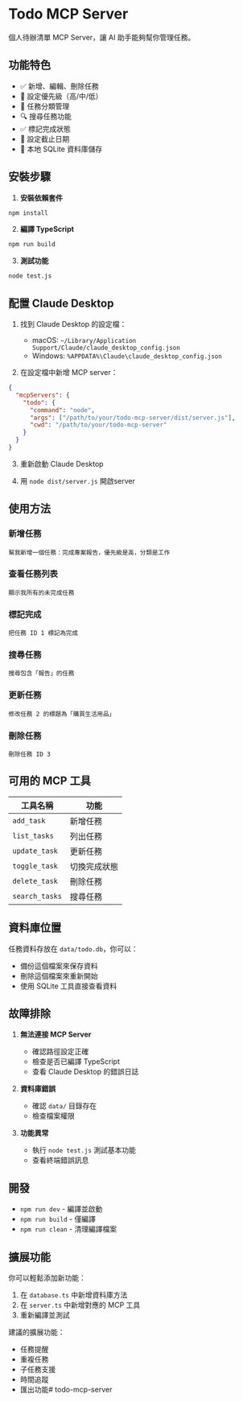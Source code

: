 # Todo MCP Server

個人待辦清單 MCP Server，讓 AI 助手能夠幫你管理任務。

## 功能特色

- ✅ 新增、編輯、刪除任務
- 🎯 設定優先級（高/中/低）
- 📂 任務分類管理
- 🔍 搜尋任務功能
- ✅ 標記完成狀態
- 📅 設定截止日期
- 💾 本地 SQLite 資料庫儲存

## 安裝步驟

1. **安裝依賴套件**
```bash
npm install
```

2. **編譯 TypeScript**
```bash
npm run build
```

3. **測試功能**
```bash
node test.js
```

## 配置 Claude Desktop

1. 找到 Claude Desktop 的設定檔：
   - macOS: `~/Library/Application Support/Claude/claude_desktop_config.json`
   - Windows: `%APPDATA%\Claude\claude_desktop_config.json`

2. 在設定檔中新增 MCP server：
```json
{
  "mcpServers": {
    "todo": {
      "command": "node",
      "args": ["/path/to/your/todo-mcp-server/dist/server.js"],
      "cwd": "/path/to/your/todo-mcp-server"
    }
  }
}
```

3. 重新啟動 Claude Desktop

4. 用 `node dist/server.js` 開啟server

## 使用方法

### 新增任務
```
幫我新增一個任務：完成專案報告，優先級是高，分類是工作
```

### 查看任務列表
```
顯示我所有的未完成任務
```

### 標記完成
```
把任務 ID 1 標記為完成
```

### 搜尋任務
```
搜尋包含「報告」的任務
```

### 更新任務
```
修改任務 2 的標題為「購買生活用品」
```

### 刪除任務
```
刪除任務 ID 3
```

## 可用的 MCP 工具

| 工具名稱 | 功能 |
|---------|------|
| `add_task` | 新增任務 |
| `list_tasks` | 列出任務 |
| `update_task` | 更新任務 |
| `toggle_task` | 切換完成狀態 |
| `delete_task` | 刪除任務 |
| `search_tasks` | 搜尋任務 |

## 資料庫位置

任務資料存放在 `data/todo.db`，你可以：
- 備份這個檔案來保存資料
- 刪除這個檔案來重新開始
- 使用 SQLite 工具直接查看資料

## 故障排除

1. **無法連接 MCP Server**
   - 確認路徑設定正確
   - 檢查是否已編譯 TypeScript
   - 查看 Claude Desktop 的錯誤日誌

2. **資料庫錯誤**
   - 確認 `data/` 目錄存在
   - 檢查檔案權限

3. **功能異常**
   - 執行 `node test.js` 測試基本功能
   - 查看終端錯誤訊息

## 開發

- `npm run dev` - 編譯並啟動
- `npm run build` - 僅編譯
- `npm run clean` - 清理編譯檔案

## 擴展功能

你可以輕鬆添加新功能：

1. 在 `database.ts` 中新增資料庫方法
2. 在 `server.ts` 中新增對應的 MCP 工具
3. 重新編譯並測試

建議的擴展功能：
- 任務提醒
- 重複任務
- 子任務支援
- 時間追蹤
- 匯出功能# todo-mcp-server
